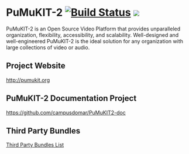 PuMuKIT-2 [![Build Status](https://travis-ci.org/campusdomar/PuMuKIT2.svg?branch=2.4.x)](https://travis-ci.org/campusdomar/PuMuKIT2) [![](https://dockerbuildbadges.quelltext.eu/status.svg?organization=teltek&repository=pumukit)](https://hub.docker.com/r/teltek/pumukit/builds/)
=========

PuMuKIT-2 is an Open Source Video Platform that provides unparalleled organization, flexibility, accessibility, and scalability.
Well-designed and well-engineered PuMuKIT-2 is the ideal solution for any organization with large collections of video or audio.

Project Website
---------------
http://pumukit.org


PuMuKIT-2 Documentation Project
-------------------------------
https://github.com/campusdomar/PuMuKIT2-doc


Third Party Bundles
-------------------
[Third Party Bundles List](https://github.com/campusdomar/PuMuKIT2-doc/blob/master/ThirdPartyBundlesList.md)
